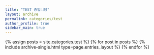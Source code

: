 ```yaml
---
title: "TEST 중입니당"
layout: archive
permalink: categories/test
author_profile: true
sidebar_main: true
---
```



{% assign posts = site.categories.test %}
{% for post in posts %} {% include archive-single.html type=page.entries_layout %} {% endfor %}
